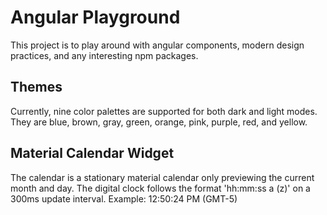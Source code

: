 # Angular Playground
This project is to play around with angular components, modern design practices, and any interesting npm packages.

## Themes
Currently, nine color palettes are supported for both dark and light modes.
They are blue, brown, gray, green, orange, pink, purple, red, and yellow.

## Material Calendar Widget
The calendar is a stationary material calendar only previewing the current month and day.
The digital clock follows the format 'hh:mm:ss a (z)' on a 300ms update interval. Example: 12:50:24 PM (GMT-5)
